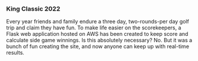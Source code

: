 ### King Classic 2022
Every year friends and family endure a three day, two-rounds-per day golf trip and claim they have fun. To make life easier on the scorekeepers, a Flask web application hosted on AWS has been created to keep score and calculate side game winnings. Is this absolutely necessary? No. But it was a bunch of fun creating the site, and now anyone can keep up with real-time results.
